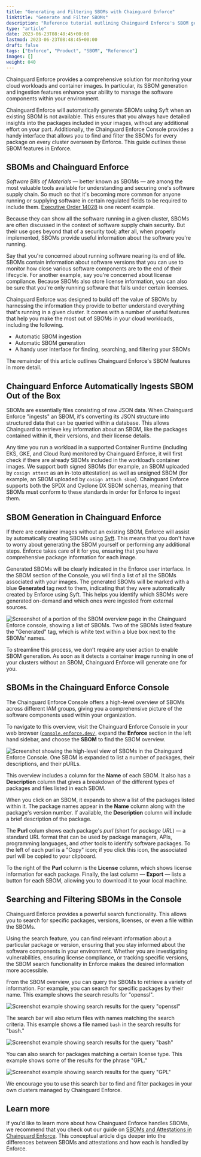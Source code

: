 ```yaml
---
title: "Generating and Filtering SBOMs with Chainguard Enforce"
linktitle: "Generate and Filter SBOMs"
description: "Reference tutorial outlining Chainguard Enforce's SBOM generation feature as well as the Enforce Console's SBOM filtering functionality."
type: "article"
date: 2023-06-23T08:48:45+00:00
lastmod: 2023-06-23T08:48:45+00:00
draft: false
tags: ["Enforce", "Product", "SBOM", "Reference"]
images: []
weight: 040
---
```


Chainguard Enforce provides a comprehensive solution for monitoring your cloud workloads and container images. In particular, its SBOM generation and ingestion features enhance your ability to manage the software components within your environment.

Chainguard Enforce will automatically generate SBOMs using Syft when an existing SBOM is not available. This ensures that you always have detailed insights into the packages included in your images, without any additional effort on your part. Additionally, the Chainguard Enforce Console provides a handy interface that allows you to find and filter the SBOMs for every package on every cluster overseen by Enforce. This guide outlines these SBOM features in Enforce.


## SBOMs and Chainguard Enforce

*Software Bills of Materials* — better known as SBOMs — are among the most valuable tools available for understanding and securing one's software supply chain. So much so that it's becoming more common for anyone running or supplying software in certain regulated fields to be required to include them. [Executive Order 14028](https://www.whitehouse.gov/briefing-room/presidential-actions/2021/05/12/executive-order-on-improving-the-nations-cybersecurity/) is one recent example.

Because they can show all the software running in a given cluster, SBOMs are often discussed in the context of software supply chain security. But their use goes beyond that of a security tool; after all, when properly implemented, SBOMs provide useful information about the software you're running.

Say that you're concerned about running software nearing its end of life. SBOMs contain information about software versions that you can use to monitor how close various software components are to the end of their lifecycle. For another example, say you're concerned about license compliance. Because SBOMs also store license information, you can also be sure that you're only running software that falls under certain licenses.

Chainguard Enforce was designed to build off the value of SBOMs by harnessing the information they provide to better understand everything that's running in a given cluster. It comes with a number of useful features that help you make the most out of SBOMs in your cloud workloads, including the following.

* Automatic SBOM ingestion
* Automatic SBOM generation
* A handy user interface for finding, searching, and filtering your SBOMs

The remainder of this article outlines Chainguard Enforce's SBOM features in more detail.


## Chainguard Enforce Automatically Ingests SBOM Out of the Box

SBOMs are essentially files consisting of raw JSON data. When Chainguard Enforce "ingests" an SBOM, it's converting its JSON structure into structured data that can be queried within a database. This allows Chainguard to retrieve key information about an SBOM, like the packages contained within it, their versions, and their license details.

Any time you run a workload in a supported Container Runtime (including EKS, GKE, and Cloud Run) monitored by Chainguard Enforce, it will first check if there are already SBOMs included in the workload’s container images. We support both signed SBOMs (for example, an SBOM uploaded by `cosign attest` as an in-toto attestation) as well as unsigned SBOM (for example, an SBOM uploaded by `cosign attach sbom`). Chainguard Enforce supports both the SPDX and Cyclone DX SBOM schemas, meaning that SBOMs must conform to these standards in order for Enforce to ingest them.


## SBOM Generation in Chainguard Enforce

If there are container images without an existing SBOM, Enforce will assist by automatically creating SBOMs using [Syft](https://github.com/anchore/syft). This means that you don't have to worry about generating the SBOM yourself or performing any additional steps. Enforce takes care of it for you, ensuring that you have comprehensive package information for each image.

Generated SBOMs will be clearly indicated in the Enforce user interface. In the SBOM section of the Console, you will find a list of all the SBOMs associated with your images. The generated SBOMs will be marked with a blue **Generated** tag next to them, indicating that they were automatically created by Enforce using Syft. This helps you identify which SBOMs were generated on-demand and which ones were ingested from external sources.

![Screenshot of a portion of the SBOM overview page in the Chainguard Enforce console, showing a list of SBOMs. Two of the SBOMs listed feature the "Generated" tag, which is white text within a blue box next to the SBOMs' names.](1-generated-sboms.png)

To streamline this process, we don’t require any user action to enable SBOM generation. As soon as it detects a container image running in one of your clusters without an SBOM, Chainguard Enforce will generate one for you.


## SBOMs in the Chainguard Enforce Console

The Chainguard Enforce Console offers a high-level overview of SBOMs across different IAM groups, giving you a comprehensive picture of the software components used within your organization.

To navigate to this overview, visit the Chainguard Enforce Console in your web browser ([`console.enforce.dev/`](https://console.enforce.dev/), expand the **Enforce** section in the left hand sidebar, and choose the **SBOM** to find the SBOM overview.

![Screenshot showing the high-level view of SBOMs in the Chainguard Enforce Console. One SBOM is expanded to list a number of packages, their descriptions, and their pURLs.](2-expanded-sbom.png)

This overview includes a column for the **Name** of each SBOM. It also has a **Description** column that gives a breakdown of the different types of packages and files listed in each SBOM.

When you click on an SBOM, it expands to show a list of the packages listed within it. The package names appear in the **Name** column along with the package's version number. If available, the **Description** column will include a brief description of the package.

The **Purl** colum shows each package's *purl* (short for *package URL*) — a standard URL format that can be used by package managers, APIs, programming languages, and other tools to identify software packages. To the left of each purl is a "Copy" icon; if you click this icon, the associated purl will be copied to your clipboard.

To the right of the **Purl** column is the **License** column, which shows license information for each package. Finally, the last column — **Export** — lists a button for each SBOM, allowing you to download it to your local machine.


## Searching and Filtering SBOMs in the Console

Chainguard Enforce provides a powerful search functionality. This allows you to search for specific packages, versions, licenses, or even a file within the SBOMs.

Using the search feature, you can find relevant information about a particular package or version, ensuring that you stay informed about the software components in your environment. Whether you are investigating vulnerabilities, ensuring license compliance, or tracking specific versions, the SBOM search functionality in Enforce makes the desired information more accessible.

From the SBOM overview, you can query the SBOMs to retrieve a variety of information. For example, you can search for specific packages by their name. This example shows the search results for "openssl".

![Screenshot example showing search results for the query "openssl"](3-openssl-search.png)

The search bar will also return files with names matching the search criteria. This example shows a file named `bash` in the search results for "bash."

![Screenshot example showing search results for the query "bash"](4-bash-search.png)

You can also search for packages matching a certain license type. This example shows some of the results for the phrase "GPL."

![Screenshot example showing search results for the query "GPL"](5-license-search.png)

We encourage you to use this search bar to find and filter packages in your own clusters managed by Chainguard Enforce.

## Learn more

If you'd like to learn more about how Chainguard Enforce handles SBOMs, we recommend that you check out our guide on [SBOMs and Attestations in Chainguard Enforce](/chainguard/chainguard-enforce/sboms/sboms-and-attestations/). This conceptual article digs deeper into the differences between SBOMs and attestations and how each is handled by Enforce.
